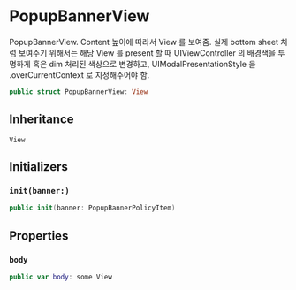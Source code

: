 # PopupBannerView

PopupBannerView. Content 높이에 따라서 View 를 보여줌.
실제 bottom sheet 처럼 보여주기 위해서는 해당 View 를 present 할 때 UIViewController 의 배경색을 투명하게 혹은 dim 처리된 색상으로 변경하고, UIModalPresentationStyle 을 .overCurrentContext 로 지정해주어야 함.

``` swift
public struct PopupBannerView: View 
```

## Inheritance

`View`

## Initializers

### `init(banner:)`

``` swift
public init(banner: PopupBannerPolicyItem) 
```

## Properties

### `body`

``` swift
public var body: some View 
```
